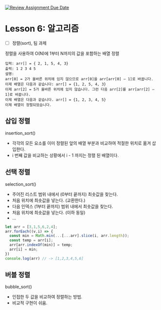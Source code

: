 [![Review Assignment Due Date](https://classroom.github.com/assets/deadline-readme-button-24ddc0f5d75046c5622901739e7c5dd533143b0c8e959d652212380cedb1ea36.svg)](https://classroom.github.com/a/kmWXipzR)
# Lesson 6: 알고리즘

- [ ] 정렬(sort), 팀 과제

정렬을 사용하여 O(N)에 1부터 N까지의 값을 포함하는 배열 정렬
```
입력: arr[] = { 2, 1, 5, 4, 3} 
출력: 1 2 3 4 5 
설명: 
arr[0] = 2가 올바른 위치에 있지 않으므로 arr[0]을 arr[arr[0] – 1]로 바꿉니다. 
이제 배열은 다음과 같습니다: arr[] = {1, 2, 5, 4, 3}
이제 arr[2] = 5가 올바른 위치에 있지 않습니다. 그런 다음 arr[2]를 arr[arr[2] – 1]로 바꿉니다.
이제 배열은 다음과 같습니다. arr[] = {1, 2, 3, 4, 5} 
이제 배열이 정렬되었습니다.
```
## 삽입 정렬
insertion_sort()
- 각각의 모든 요소를 이미 정렬된 앞의 배열 부분과 비교하여 적절한 위치로 옮겨 삽입한다. 
- i 번째 값을 비교하는 상황에서 i - 1 까지는 정렬 된 배열이다.

## 선택 정렬
selection_sort()
- 주어진 리스트 범위 내에서 (0부터 끝까지) 최솟값을 찾는다.
- 처음 위치에 최솟값을 넣는다. (교환한다.)
- 다음 인덱스 (1부터 끝까지) 범위 내에서 최솟값을 찾는다.
- 처음 위치에 최솟값을 넣는다. (이하 동일)
- ...
```js
let arr = [3,1,5,6,2,4];
arr.forEach((v,i) => {
  const min = Math.min(...[...arr].slice(i, arr.length));
  const temp = arr[i];
  arr[arr.indexOf(min)] = temp;
  arr[i] = min;
})
console.log(arr) // -> [1,2,3,4,5,6]
```

## 버블 정렬
bubble_sort()
- 인접한 두 값을 비교하여 정렬하는 방법.
- 비교적 구현이 쉬움.
